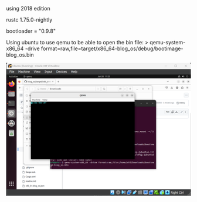 using 2018 edition

rustc 1.75.0-nightly

bootloader = "0.9.8"

Using ubuntu to use qemu to be able to open the bin file: > qemu-system-x86_64 -drive format=raw,file=target/x86_64-blog_os/debug/bootimage-blog_os.bin

![StartingOS](StartingOS.png)